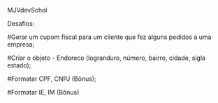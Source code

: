 MJVdevSchol

Desafios:

 #Gerar um cupom fiscal para um cliente que fez alguns pedidos a uma empresa;
 
 #Criar o objeto - Endereco (logranduro, número, bairro, cidade, sigla estado);
 
 #Formatar CPF, CNPJ (Bônus);
 
 #Formatar IE, IM (Bônus)

